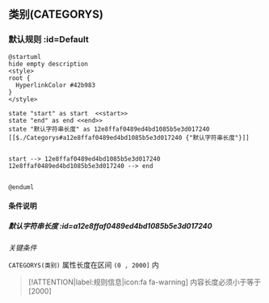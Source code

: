 ## 类别(CATEGORYS) <!-- {docsify-ignore-all} -->

   

### 默认规则 :id=Default

```plantuml
@startuml
hide empty description
<style>
root {
  HyperlinkColor #42b983
}
</style>

state "start" as start  <<start>>
state "end" as end <<end>>
state "默认字符串长度" as 12e8ffaf0489ed4bd1085b5e3d017240 [[$./Categorys#a12e8ffaf0489ed4bd1085b5e3d017240 {"默认字符串长度"}]]


start --> 12e8ffaf0489ed4bd1085b5e3d017240 
12e8ffaf0489ed4bd1085b5e3d017240 --> end 


@enduml
```

#### 条件说明

##### 默认字符串长度 :id=a12e8ffaf0489ed4bd1085b5e3d017240


*关键条件*


`CATEGORYS(类别)` 属性长度在区间 `(0 , 2000]` 内

> [!ATTENTION|label:规则信息|icon:fa fa-warning]
> 内容长度必须小于等于[2000]







